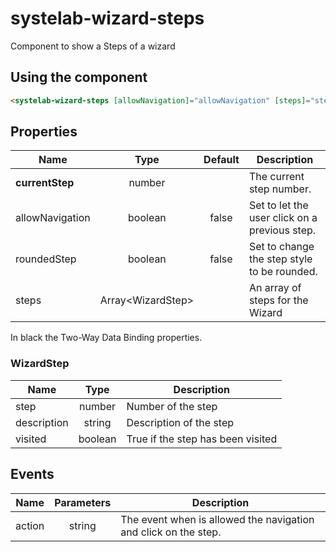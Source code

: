 # systelab-wizard-steps

Component to show a Steps of a wizard

## Using the component

```html
<systelab-wizard-steps [allowNavigation]="allowNavigation" [steps]="steps" [(currentStep)]="'1'" (action)="gotoStep($event)" [roundedStep]="roundedStep"></systelab-wizard-steps>
```


## Properties

| Name | Type | Default | Description |
| ---- |:----:|:-------:| ----------- |
| **currentStep** | number || The current step number. |
| allowNavigation | boolean | false | Set to let the user click on a previous step. |
| roundedStep | boolean | false | Set to change the step style to be rounded.|
| steps | Array&lt;WizardStep&gt; || An array of steps for the Wizard |

In black the Two-Way Data Binding properties.


### WizardStep

| Name | Type | Description |
| ---- |:----------:| ------------|
| step | number |Number of the step|
| description | string |Description of the step|
| visited | boolean |True if the step has been visited|


## Events

| Name | Parameters | Description |
| ---- |:----------:| ------------|
| action | string |The event when is allowed the navigation and click on the step.|
